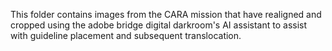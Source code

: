 This folder contains images from the CARA mission that have realigned and cropped using the adobe bridge digital darkroom's AI assistant to assist with guideline placement and subsequent translocation.
